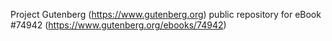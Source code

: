 Project Gutenberg (https://www.gutenberg.org) public repository for
eBook #74942 (https://www.gutenberg.org/ebooks/74942)
